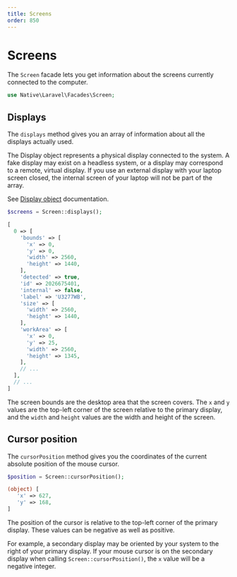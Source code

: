 ```yaml
---
title: Screens
order: 850
---
```

# Screens

The `Screen` facade lets you get information about the screens currently connected to the computer.

```php
use Native\Laravel\Facades\Screen;
```

## Displays

The `displays` method gives you an array of information about all the displays actually used.

The Display object represents a physical display connected to the system. A fake display may exist on a headless system, or a display may correspond to a remote, virtual display. If you use an external display with your laptop screen closed, the internal screen of your laptop will not be part of the array.

See [Display object](https://www.electronjs.org/docs/latest/api/structures/display) documentation.

```php
$screens = Screen::displays();

[
  0 => [
    'bounds' => [
      'x' => 0,
      'y' => 0,
      'width' => 2560,
      'height' => 1440,
    ],
    'detected' => true,
    'id' => 2026675401,
    'internal' => false,
    'label' => 'U3277WB',
    'size' => [
      'width' => 2560,
      'height' => 1440,
    ],
    'workArea' => [
      'x' => 0,
      'y' => 25,
      'width' => 2560,
      'height' => 1345,
    ],
    // ... 
  ],
  // ... 
]
```

The screen bounds are the desktop area that the screen covers. The `x` and `y` values are the top-left corner of the screen relative to the primary display, and the `width` and `height` values are the width and height of the screen.


## Cursor position

The `cursorPosition` method gives you the coordinates of the current absolute position of the mouse cursor.

```php
$position = Screen::cursorPosition();

(object) [
   'x' => 627,
   'y' => 168,
]
```
The position of the cursor is relative to the top-left corner of the primary display. These values can be
negative as well as positive.

For example, a secondary display may be oriented by your system to the right of your primary display.
If your mouse cursor is on the secondary display when calling `Screen::cursorPosition()`, the `x` value will be a negative integer.
